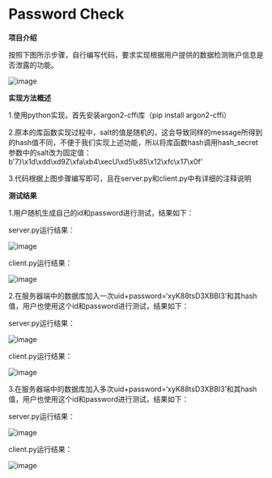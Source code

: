 # Password Check

**项目介绍**

按照下图所示步骤，自行编写代码，要求实现根据用户提供的数据检测账户信息是否泄露的功能。

![image](https://user-images.githubusercontent.com/105548921/180647923-0b1df700-9da9-4914-95b3-71a84c89cde0.png)

**实现方法概述**

1.使用python实现，首先安装argon2-cffi库（pip install argon2-cffi）

2.原本的库函数实现过程中，salt的值是随机的，这会导致同样的message所得到的hash值不同，不便于我们实现上述功能，所以将库函数hash调用hash_secret参数中的salt改为固定值：b'7}\x1d\xdd\xd9Z\xfa\xb4\xecU\xd5\x85\x12\xfc\x17\x0f'

3.代码根据上图步骤编写即可，且在server.py和client.py中有详细的注释说明

**测试结果**

1.用户随机生成自己的id和password进行测试，结果如下：

server.py运行结果：

![image](https://user-images.githubusercontent.com/105548921/180648366-2b60e122-d266-476b-99ea-53abc7fae494.png)

client.py运行结果：

![image](https://user-images.githubusercontent.com/105548921/180648335-b0d68be5-b895-4a00-b556-35733bb18568.png)

2.在服务器端中的数据库加入一次uid+password=‘xyK88tsD3XBBI3’和其hash值，用户也使用这个id和password进行测试，结果如下：

server.py运行结果：

![image](https://user-images.githubusercontent.com/105548921/180648466-d438882b-b5e6-45bf-8a91-ff9c224dc43a.png)

client.py运行结果：

![image](https://user-images.githubusercontent.com/105548921/180648771-b3fca19a-3781-41c6-a4bc-952117c99f45.png)

3.在服务器端中的数据库加入多次uid+password=‘xyK88tsD3XBBI3’和其hash值，用户也使用这个id和password进行测试，结果如下：

server.py运行结果：

![image](https://user-images.githubusercontent.com/105548921/180648615-8d7bc0b3-ff1a-4d53-b127-2c6576352497.png)

client.py运行结果：

![image](https://user-images.githubusercontent.com/105548921/180648671-86f8bb71-2484-4162-ae29-2546b10731ab.png)
